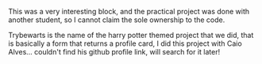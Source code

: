 This was a very interesting block, and the practical project was done with another student, so I cannot claim the sole ownership to the code.

Trybewarts is the name of the harry potter themed project that we did, that is basically a form that returns a profile card, I did this project with Caio Alves... couldn't find his github profile link, will search for it later!
